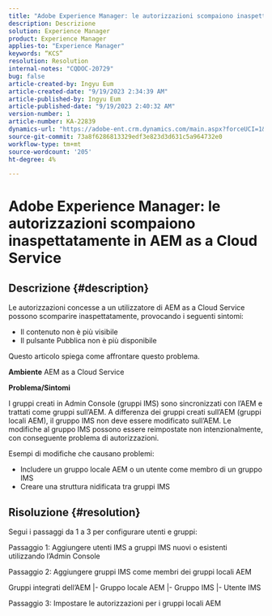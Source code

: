 ```yaml
---
title: "Adobe Experience Manager: le autorizzazioni scompaiono inaspettatamente in AEM as a Cloud Service"
description: Descrizione
solution: Experience Manager
product: Experience Manager
applies-to: "Experience Manager"
keywords: “KCS”
resolution: Resolution
internal-notes: "CQDOC-20729"
bug: false
article-created-by: Ingyu Eum
article-created-date: "9/19/2023 2:34:39 AM"
article-published-by: Ingyu Eum
article-published-date: "9/19/2023 2:40:32 AM"
version-number: 1
article-number: KA-22839
dynamics-url: "https://adobe-ent.crm.dynamics.com/main.aspx?forceUCI=1&pagetype=entityrecord&etn=knowledgearticle&id=7283860f-9556-ee11-be6f-6045bd006268"
source-git-commit: 73a8f6286813329edf3e823d3d631c5a964732e0
workflow-type: tm+mt
source-wordcount: '205'
ht-degree: 4%

---
```


# Adobe Experience Manager: le autorizzazioni scompaiono inaspettatamente in AEM as a Cloud Service

## Descrizione {#description}


Le autorizzazioni concesse a un utilizzatore di AEM as a Cloud Service possono scomparire inaspettatamente, provocando i seguenti sintomi:
- Il contenuto non è più visibile
- Il pulsante Pubblica non è più disponibile

Questo articolo spiega come affrontare questo problema.

<b>Ambiente</b>
AEM as a Cloud Service



<b>Problema/Sintomi</b>

I gruppi creati in Admin Console (gruppi IMS) sono sincronizzati con l’AEM e trattati come gruppi sull’AEM. A differenza dei gruppi creati sull’AEM (gruppi locali AEM), il gruppo IMS non deve essere modificato sull’AEM. Le modifiche al gruppo IMS possono essere reimpostate non intenzionalmente, con conseguente problema di autorizzazioni.

Esempi di modifiche che causano problemi:
- Includere un gruppo locale AEM o un utente come membro di un gruppo IMS
- Creare una struttura nidificata tra gruppi IMS


## Risoluzione {#resolution}


Segui i passaggi da 1 a 3 per configurare utenti e gruppi:

Passaggio 1: Aggiungere utenti IMS a gruppi IMS nuovi o esistenti utilizzando l’Admin Console

Passaggio 2: Aggiungere gruppi IMS come membri dei gruppi locali AEM

Gruppi integrati dell’AEM |- Gruppo locale AEM |- Gruppo IMS |- Utente IMS

Passaggio 3: Impostare le autorizzazioni per i gruppi locali AEM
